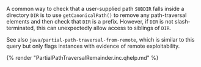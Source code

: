 A common way to check that a user-supplied path `SUBDIR` falls inside a directory `DIR` is to use `getCanonicalPath()` to remove any path-traversal elements and then check that `DIR` is a prefix. However, if `DIR` is not slash-terminated, this can unexpectedly allow access to siblings of `DIR`.

See also `java/partial-path-traversal-from-remote`, which is similar to this query but only flags instances with evidence of remote exploitability.

{% render "PartialPathTraversalRemainder.inc.qhelp.md" %}

